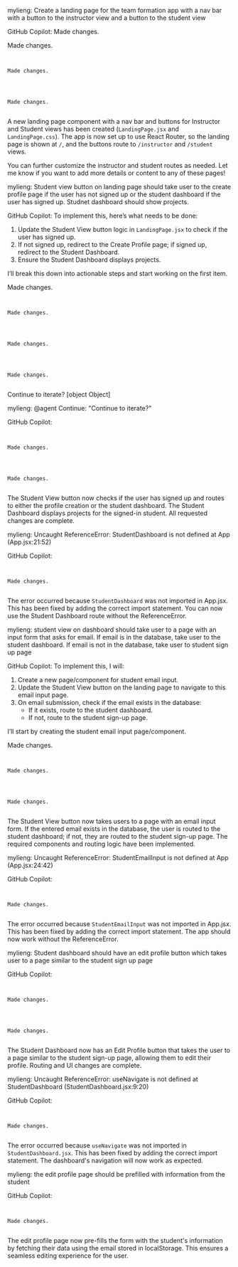mylieng: Create a landing page for the team formation app with a nav bar with a button to the instructor view and a button to the student view

GitHub Copilot: Made changes.

Made changes.


```


Made changes.


```

```


Made changes.


```
A new landing page component with a nav bar and buttons for Instructor and Student views has been created (`LandingPage.jsx` and `LandingPage.css`). The app is now set up to use React Router, so the landing page is shown at `/`, and the buttons route to `/instructor` and `/student` views.

You can further customize the instructor and student routes as needed. Let me know if you want to add more details or content to any of these pages!

mylieng: Student view button on landing page should take user to the create profile page if the user has not signed up or the student dashboard if the user has signed up. Studnet dashboard should show projects.

GitHub Copilot: To implement this, here’s what needs to be done:

1. Update the Student View button logic in `LandingPage.jsx` to check if the user has signed up.
2. If not signed up, redirect to the Create Profile page; if signed up, redirect to the Student Dashboard.
3. Ensure the Student Dashboard displays projects.

I’ll break this down into actionable steps and start working on the first item. 

Made changes.


```


Made changes.


```

```


Made changes.


```

```


Made changes.


```


Continue to iterate?
[object Object]

mylieng: @agent Continue: "Continue to iterate?"

GitHub Copilot: 
```


Made changes.


```

```


Made changes.


```
The Student View button now checks if the user has signed up and routes to either the profile creation or the student dashboard. The Student Dashboard displays projects for the signed-in student. All requested changes are complete.

mylieng: Uncaught ReferenceError: StudentDashboard is not defined
    at App (App.jsx:21:52)

GitHub Copilot: 
```


Made changes.


```
The error occurred because `StudentDashboard` was not imported in App.jsx. This has been fixed by adding the correct import statement. You can now use the Student Dashboard route without the ReferenceError.

mylieng: student view on dashboard should take user to a page with an input form that asks for email. If email is in the database, take user to the student dashboard. If email is not in the database, take user to student sign up page

GitHub Copilot: To implement this, I will:

1. Create a new page/component for student email input.
2. Update the Student View button on the landing page to navigate to this email input page.
3. On email submission, check if the email exists in the database:
   - If it exists, route to the student dashboard.
   - If not, route to the student sign-up page.

I’ll start by creating the student email input page/component. 

Made changes.


```


Made changes.


```

```


Made changes.


```
The Student View button now takes users to a page with an email input form. If the entered email exists in the database, the user is routed to the student dashboard; if not, they are routed to the student sign-up page. The required components and routing logic have been implemented.

mylieng: Uncaught ReferenceError: StudentEmailInput is not defined
    at App (App.jsx:24:42)

GitHub Copilot: 
```


Made changes.


```
The error occurred because `StudentEmailInput` was not imported in App.jsx. This has been fixed by adding the correct import statement. The app should now work without the ReferenceError.

mylieng: Student dashboard should have an edit profile button which takes user to a page similar to the student sign up page

GitHub Copilot: 
```


Made changes.


```

```


Made changes.


```
The Student Dashboard now has an Edit Profile button that takes the user to a page similar to the student sign-up page, allowing them to edit their profile. Routing and UI changes are complete.

mylieng: Uncaught ReferenceError: useNavigate is not defined
    at StudentDashboard (StudentDashboard.jsx:9:20)

GitHub Copilot: 
```


Made changes.


```
The error occurred because `useNavigate` was not imported in `StudentDashboard.jsx`. This has been fixed by adding the correct import statement. The dashboard's navigation will now work as expected.

mylieng: the edit profile page should be prefilled with information from the student

GitHub Copilot: 
```


Made changes.


```
The edit profile page now pre-fills the form with the student's information by fetching their data using the email stored in localStorage. This ensures a seamless editing experience for the user.